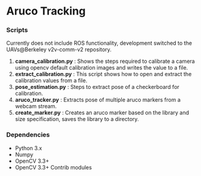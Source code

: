 # Aruco Tracking

### Scripts

Currently does not include ROS functionality, development switched to the UAVs@Berkeley v2v-comm-v2 repository. 

1. **camera_calibration.py** : Shows the steps required to calibrate a camera using opencv default calibration images and writes the value to a file.
2. **extract_calibration.py**  : This script shows how to open and extract the calibration values from a file.
3. **pose_estimation.py**  : Steps to extract pose of a checkerboard for calibration.
4. **aruco_tracker.py** : Extracts pose of multiple aruco markers from a webcam stream.
5. **create_marker.py** : Creates an aruco marker based on the library and size specification, saves the library to a directory.

### Dependencies

- Python 3.x
- Numpy
- OpenCV 3.3+ 
- OpenCV 3.3+ Contrib modules

 

 

